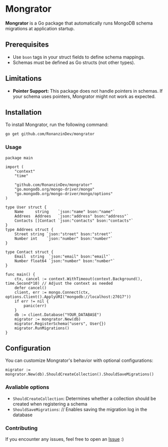# Mongrator

**Mongrator** is a Go package that automatically runs MongoDB schema migrations at application startup.

## Prerequisites

- Use `bson` tags in your struct fields to define schema mappings.
- Schemas must be defined as Go structs (not other types).

## Limitations

- **Pointer Support:** This package does not handle pointers in schemas. If your schema uses pointers, Mongrator might not work as expected.

## Installation

To install Mongrator, run the following command:

```bash
go get github.com/RonanzinDev/mongrator
```

### Usage
```golang
package main

import (
	"context"
	"time"

	"github.com/RonanzinDev/mongrator"
	"go.mongodb.org/mongo-driver/mongo"
	"go.mongodb.org/mongo-driver/mongo/options"
)

type User struct {
	Name     string    `json:"name" bson:"name"`
	Addrees  Addrees   `json:"address" bson:"address"`
	Contacts []Contact `json:"contacts" bson:"contacts"`
}
type Addrees struct {
	Street string `json:"street" bson:"street"`
	Number int    `json:"number" bson:"number"`
}

type Contact struct {
	Email  string  `json:"email" bson:"email"`
	Number float64 `json:"number" bson:"number"`
}

func main() {
	ctx, cancel := context.WithTimeout(context.Background(), time.Second*10) // Adjust the context as needed
	defer cancel()
	client, err := mongo.Connect(ctx, options.Client().ApplyURI("mongodb://localhost:27017"))
	if err != nil {
		panic(err)
	}
	db := client.Database("YOUR_DATABASE")
	migrator := mongrator.New(db)
	migrator.RegisterSchema("users", User{})
	migrator.RunMigrations()
}
```


## Configuration
You can customize Mongrator's behavior with optional configurations:
```golang
migrator := mongrator.New(db).ShouldCreateCollection().ShouldSaveMigrations()
```
### Avaliable options
* `ShouldCreateCollection`: Determines whether a collection should be created when registering a schema
* `ShouldSaveMigrations`: // Enables saving the migration log in the database
### Contributing
If you encounter any issues, feel free to open an [Issue](https://github.com/RonanzinDev/mongrator/issues/new/choose) :)
